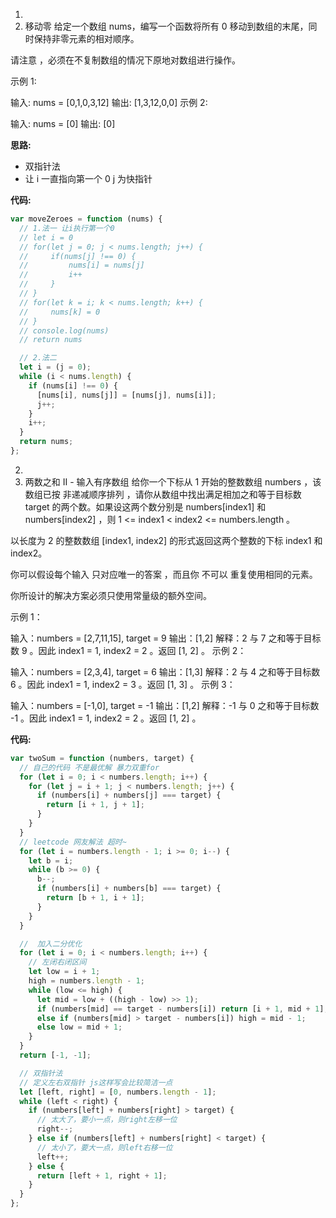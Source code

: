1.
2. 移动零
   给定一个数组 nums，编写一个函数将所有 0 移动到数组的末尾，同时保持非零元素的相对顺序。

请注意 ，必须在不复制数组的情况下原地对数组进行操作。

示例 1:

输入: nums = [0,1,0,3,12]
输出: [1,3,12,0,0]
示例 2:

输入: nums = [0]
输出: [0]

**思路:**

- 双指针法
- 让 i 一直指向第一个 0 j 为快指针

**代码:**

```js
var moveZeroes = function (nums) {
  // 1.法一 让i执行第一个0
  // let i = 0
  // for(let j = 0; j < nums.length; j++) {
  //     if(nums[j] !== 0) {
  //         nums[i] = nums[j]
  //         i++
  //     }
  // }
  // for(let k = i; k < nums.length; k++) {
  //     nums[k] = 0
  // }
  // console.log(nums)
  // return nums

  // 2.法二
  let i = (j = 0);
  while (i < nums.length) {
    if (nums[i] !== 0) {
      [nums[i], nums[j]] = [nums[j], nums[i]];
      j++;
    }
    i++;
  }
  return nums;
};
```

2.
3. 两数之和 II - 输入有序数组
   给你一个下标从 1 开始的整数数组 numbers ，该数组已按 非递减顺序排列 ，请你从数组中找出满足相加之和等于目标数 target 的两个数。如果设这两个数分别是 numbers[index1] 和 numbers[index2] ，则 1 <= index1 < index2 <= numbers.length 。

以长度为 2 的整数数组 [index1, index2] 的形式返回这两个整数的下标 index1 和 index2。

你可以假设每个输入 只对应唯一的答案 ，而且你 不可以 重复使用相同的元素。

你所设计的解决方案必须只使用常量级的额外空间。

示例 1：

输入：numbers = [2,7,11,15], target = 9
输出：[1,2]
解释：2 与 7 之和等于目标数 9 。因此 index1 = 1, index2 = 2 。返回 [1, 2] 。
示例 2：

输入：numbers = [2,3,4], target = 6
输出：[1,3]
解释：2 与 4 之和等于目标数 6 。因此 index1 = 1, index2 = 3 。返回 [1, 3] 。
示例 3：

输入：numbers = [-1,0], target = -1
输出：[1,2]
解释：-1 与 0 之和等于目标数 -1 。因此 index1 = 1, index2 = 2 。返回 [1, 2] 。

**代码:**

```js
var twoSum = function (numbers, target) {
  // 自己的代码 不是最优解 暴力双重for
  for (let i = 0; i < numbers.length; i++) {
    for (let j = i + 1; j < numbers.length; j++) {
      if (numbers[i] + numbers[j] === target) {
        return [i + 1, j + 1];
      }
    }
  }
  // leetcode 网友解法 超时~
  for (let i = numbers.length - 1; i >= 0; i--) {
    let b = i;
    while (b >= 0) {
      b--;
      if (numbers[i] + numbers[b] === target) {
        return [b + 1, i + 1];
      }
    }
  }

  //  加入二分优化
  for (let i = 0; i < numbers.length; i++) {
    // 左闭右闭区间
    let low = i + 1;
    high = numbers.length - 1;
    while (low <= high) {
      let mid = low + ((high - low) >> 1);
      if (numbers[mid] == target - numbers[i]) return [i + 1, mid + 1];
      else if (numbers[mid] > target - numbers[i]) high = mid - 1;
      else low = mid + 1;
    }
  }
  return [-1, -1];

  // 双指针法
  // 定义左右双指针 js这样写会比较简洁一点
  let [left, right] = [0, numbers.length - 1];
  while (left < right) {
    if (numbers[left] + numbers[right] > target) {
      // 太大了，要小一点，则right左移一位
      right--;
    } else if (numbers[left] + numbers[right] < target) {
      // 太小了，要大一点，则left右移一位
      left++;
    } else {
      return [left + 1, right + 1];
    }
  }
};
```
